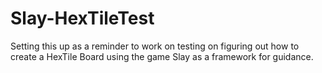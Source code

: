 # Slay-HexTileTest
Setting this up as a reminder to work on testing on figuring out how to create a HexTile Board using the game Slay as a framework for guidance.
